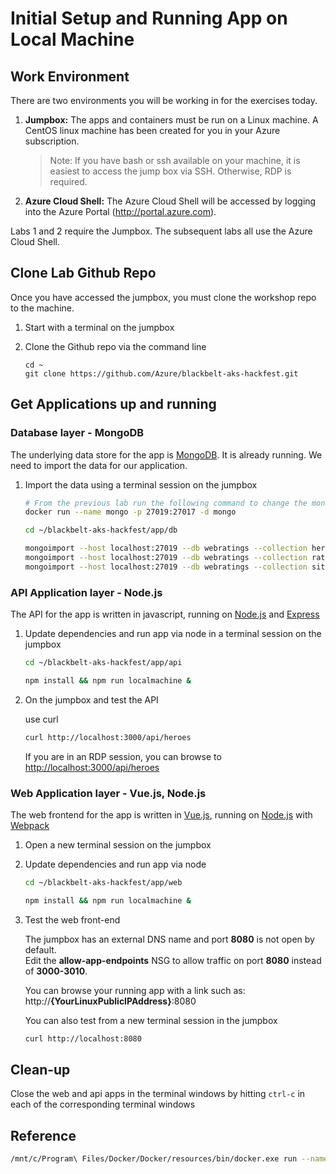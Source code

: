 # Initial Setup and Running App on Local Machine

## Work Environment

There are two environments you will be working in for the exercises today.

1. **Jumpbox:** The apps and containers must be run on a Linux machine. A CentOS linux machine has been created for you in your Azure subscription.

    > Note: If you have bash or ssh available on your machine, it is easiest to access the jump box via SSH. Otherwise, RDP is required.

2. **Azure Cloud Shell:** The Azure Cloud Shell will be accessed by logging into the Azure Portal (http://portal.azure.com).

Labs 1 and 2 require the Jumpbox. The subsequent labs all use the Azure Cloud Shell.

## Clone Lab Github Repo

Once you have accessed the jumpbox, you must clone the workshop repo to the machine.

1. Start with a terminal on the jumpbox
2. Clone the Github repo via the command line

    ```
    cd ~
    git clone https://github.com/Azure/blackbelt-aks-hackfest.git
    ```

## Get Applications up and running

### Database layer - MongoDB

The underlying data store for the app is [MongoDB](https://www.mongodb.com/ "MongoDB Homepage"). It is already running. We need to import the data for our application.

1. Import the data using a terminal session on the jumpbox

    ```bash
    # From the previous lab run the following command to change the mongoDB port
    docker run --name mongo -p 27019:27017 -d mongo

    cd ~/blackbelt-aks-hackfest/app/db

    mongoimport --host localhost:27019 --db webratings --collection heroes --file ./heroes.json --jsonArray && \
    mongoimport --host localhost:27019 --db webratings --collection ratings --file ./ratings.json --jsonArray && \
    mongoimport --host localhost:27019 --db webratings --collection sites --file ./sites.json --jsonArray
    ```

### API Application layer - Node.js

The API for the app is written in javascript, running on [Node.js](https://nodejs.org/en/ "Node.js Homepage") and [Express](http://expressjs.com/ "Express Homepage")

1. Update dependencies and run app via node in a terminal session on the jumpbox

    ```bash
    cd ~/blackbelt-aks-hackfest/app/api

    npm install && npm run localmachine &
    ```

2. On the jumpbox and test the API

    use curl
    ```bash
    curl http://localhost:3000/api/heroes
    ```
    If you are in an RDP session, you can browse to <http://localhost:3000/api/heroes>

### Web Application layer - Vue.js, Node.js

The web frontend for the app is written in [Vue.js](https://vuejs.org/Vue "Vue.js Homepage"), running on [Node.js](https://nodejs.org/en/ "Node.js Homepage") with [Webpack](https://webpack.js.org/ "Webpack Homepage")

1. Open a new terminal session on the jumpbox
2. Update dependencies and run app via node

    ```bash
    cd ~/blackbelt-aks-hackfest/app/web

    npm install && npm run localmachine &
    ```
3. Test the web front-end

    The jumpbox has an external DNS name and port **8080** is not open by default. <br>
    Edit the **allow-app-endpoints** NSG to allow traffic on port **8080** instead of **3000-3010**. <br>
    
    You can browse your running app with a link such as: http://**{YourLinuxPublicIPAddress}**:8080 

    You can also test from a new terminal session in the jumpbox
    ```bash
    curl http://localhost:8080
    ```

## Clean-up

Close the web and api apps in the terminal windows by hitting `ctrl-c` in each of the corresponding terminal windows

## Reference
```bash
/mnt/c/Program\ Files/Docker/Docker/resources/bin/docker.exe run --name mongo -p 27019:27017 -d mongo
```
